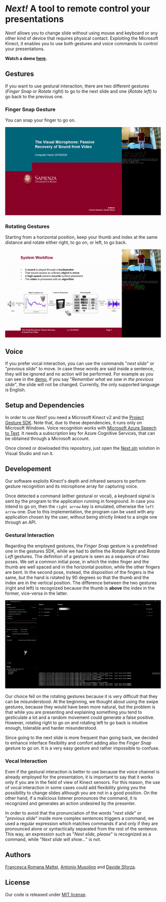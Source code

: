 # *Next!* A tool to remote control your presentations

*Next!* allows you to change slide without using mouse and keyboard or any other kind of device that requires physical contact. Exploiting the Microsoft Kinect, it enables you to use both gestures and voice commands to control your presentations.

**Watch a demo [here](https://youtu.be/r-WBsEpnS9Q).**

## Gestures
If you want to use gestural interaction, there are two different gestures (*Finger Snap* or *Rotate right*) to go to the next slide and one (*Rotate left*) to go back to the previous one.

### Finger Snap Gesture
You can snap your finger to go on.

<p align="center"> <img src="images/finger_snap.gif"> </p>

### Rotating Gestures
Starting from a horizontal position, keep your thumb and index at the same distance and rotate either right, to go on, or left, to go back.

<p align="center"> <img src="images/rotate.gif"> </p>

## Voice
If you prefer vocal interaction, you can use the commands "*next slide*" or "*previous slide*" to move. In case these words are said inside a sentence, they will be ignored and no action will be performed.
For example as you can see in the [demo](https://youtu.be/r-WBsEpnS9Q), if you say "*Remember what we saw in the previous slide*", the slide will not be changed. Currently, the only supported language is English.

## Setup and Dependencies
In order to use *Next!* you need a Microsoft Kinect v2 and the [Project Gesture SDK](https://www.microsoft.com/en-us/research/project/gesture/). Note that, due to these dependencies, it runs only on Microsoft Windows.
 Voice recognition works with [Microsoft Azure Speech to Text](https://azure.microsoft.com/en-us/services/cognitive-services/speech-to-text/). It needs a subscription key for Azure Cognitive Services, that can be obtained through a Microsoft account.

Once cloned or dowloaded this repository, just open the [Next.sln](Next.sln) solution in Visual Studio and run it.

## Developement
Our software exploits Kinect's depth and infrared sensors to perform gesture recognition and its microphone array for capturing voice.

Once detected a command (either gestural or vocal), a keyboard signal is sent by the program to the application running in foreground. In case you intend to go on, then the `right arrow` key is emulated, otherwise the `left arrow` one. Due to this implementation, the program can be used with any application chosen by the user, without being strictly linked to a single one through an API.

### Gestural Interaction
Regarding the employed gestures, the *Finger Snap* gesture is a predefined one in the gestures SDK, while we had to define the *Rotate Right* and *Rotate Left* gestures.
The definition of a gesture is seen as a sequence of two poses.
We set a common initial pose, in which the index finger and the thumb are well spaced and in the horizontal position, while the other fingers are bent. In the second pose, instead, the disposition of the fingers is the same, but the hand is rotated by 90 degrees so that the thumb and the index are in the vertical position. The difference between the two gestures (right and left) is recognized because the thumb is **above** the index in the former, vice-versa in the latter.

<p align="center"> <img src="images/gestures_recognition.gif"> </p>

Our choice fell on the rotating gestures because it is very difficult that they can be misunderstood. At the beginning, we thought about using the swipe gestures, because they would have been more natural, but the problem is that while you are presenting and explaining something you tend to gesticulate a lot and a random movement could generate a false positive. However, rotating right to go on and rotating left to go back is intuitive enough, tolerable and harder misunderstood.

Since going to the next slide is more frequent than going back, we decided to enhance interface flexibility and comfort adding also the *Finger Snap* gesture to go on. It is a very easy gesture and rather impossible to confuse.

### Vocal Interaction
Even if the gestural interaction is better to use because the voice channel is already employed for the presentation, it is important to say that it works only if you are in the field of view of Kinect sensors. For this reason, the use of vocal interaction in some cases could add flexibility giving you the possibility to change slides although you are not in a good position. On the other hand, if a malicious listener pronounces the command, it is recognized and generates an action undesired by the presenter.

In order to avoid that the pronunciation of the words "*next slide*" or "*previous slide*" inside more complex sentences triggers a command, we used a regular expression which matches commands if and only if they are pronounced alone or syntactically separated from the rest of the sentence. This way, an expression such as "*Next slide, please*" is recognized as a command, while "*Next slide will show...*" is not.

## Authors
[Francesca Romana Mattei](https://github.com/francescaromana), [Antonio Musolino](https://github.com/antoniomuso) and [Davide Sforza](https://github.com/dsforza96).

## License
Our code is released under [MIT license](LICENSE).
